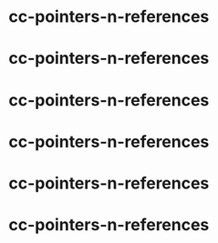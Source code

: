 # cc-pointers-n-references
# cc-pointers-n-references
# cc-pointers-n-references
# cc-pointers-n-references
# cc-pointers-n-references
# cc-pointers-n-references
